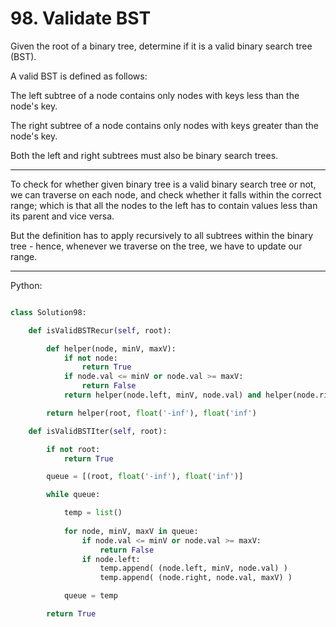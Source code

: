 # 98. Validate BST

Given the root of a binary tree, determine if it is a valid binary search tree
(BST).

A valid BST is defined as follows:

The left subtree of a node contains only nodes with keys less than the node's
key.

The right subtree of a node contains only nodes with keys greater than the
node's key.

Both the left and right subtrees must also be binary search trees.

---

To check for whether given binary tree is a valid binary search tree or not, we
can traverse on each node, and check whether it falls within the correct range;
which is that all the nodes to the left has to contain values less than its
parent and vice versa.

But the definition has to apply recursively to all subtrees within the binary
tree - hence, whenever we traverse on the tree, we have to update our range.

---

Python:

```python

class Solution98:

    def isValidBSTRecur(self, root):

        def helper(node, minV, maxV):
            if not node:
                return True
            if node.val <= minV or node.val >= maxV:
                return False
            return helper(node.left, minV, node.val) and helper(node.right, node.val, maxV)

        return helper(root, float('-inf'), float('inf')

    def isValidBSTIter(self, root):

        if not root:
            return True

        queue = [(root, float('-inf'), float('inf')]

        while queue:

            temp = list()
            
            for node, minV, maxV in queue:
                if node.val <= minV or node.val >= maxV:
                    return False
                if node.left:
                    temp.append( (node.left, minV, node.val) )
                    temp.append( (node.right, node.val, maxV) )

            queue = temp

        return True
```
